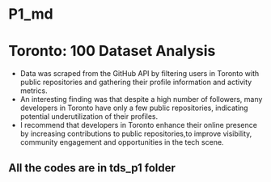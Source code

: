 # P1_md
# Toronto: 100 Dataset Analysis

- Data was scraped from the GitHub API by filtering users in Toronto with public repositories and gathering their profile information and activity metrics.
- An interesting finding was that despite a high number of followers, many developers in Toronto have only a few public repositories, indicating potential underutilization of their profiles.
- I recommend that developers in Toronto enhance their online presence by increasing contributions to public repositories,to improve visibility, community engagement and opportunities in the tech scene.
 


## All the codes are in tds_p1 folder
